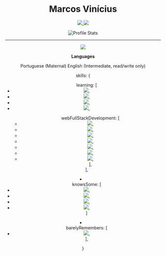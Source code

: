 <link rel="stylesheet" href="styles.css"/>


<div align="center">

# Marcos Vinícius

<a href="https://www.linkedin.com/in/marcos-vin%C3%ADcius-178351209/">
  <img src="https://img.shields.io/badge/Marcos%20Vinicius-0e76a8?style=for-the-badge&logo=Linkedin&link=https://www.linkedin.com/in/marcos-vin%C3%ADcius-178351209/"/>
</a>
<a href="mailto:marcosvnm10@gmail.com" alt="Gmail">
  <img src="https://img.shields.io/badge/marcosvnm10@gmail.com-F74141?style=for-the-badge&logoColor=white&logo=gmail&link=mailto:marcosvnm10@gmail.com"/>
</a>

![Profile Stats](https://github-readme-stats.vercel.app/api?username=Z1wolfmaster1&hide_border=true&show_icons=true&title_color=ddd&icon_color=ddd&text_color=fff&bg_color=222)

</div>

---
<div align="center">

![](https://github-readme-stats.vercel.app/api/top-langs/?username=Z1wolfmaster1&hide_border=true&show_icons=true&title_color=ddd&icon_color=ddd&text_color=fff&bg_color=222&langs_count=11&hide=html)


**Languages**

Portuguese (Maternal)
English (Intermediate, read/write only)

  <div class="skills">
    skills: {
        <ul>
          learning: [ 
          <li>
          <img src="https://img.shields.io/badge/Unreal_Engine-black?style=flat&logo=Unreal-Engine" />,
          </li>
          <li>
          <img src="https://img.shields.io/badge/Cocos_Creator_2D-55C2E1?style=flat&logoColor=000&logo=Cocos" />,
          </li>
          <li>
          <img src="https://img.shields.io/badge/C%2B%2B-00599C?style=flat&logoColor=fff&logo=C%2B%2B" />,
          </li>
          <li>
          <img src="https://img.shields.io/badge/Flutter-161f26?style=flat&logoColor=47bfff&logo=Flutter" />,
          </li>
          <ul>
            webFullStackDevelopment: [
              <li>
              <img src="https://img.shields.io/badge/TypeScript-007ACC?style=flat&logo=TypeScript&logoColor=white" />,
              </li>
              <li>
              <img src="https://img.shields.io/badge/JavaScript-968220?style=flat&logo=JavaScript&logoColor=white" />,
              </li>
              <li>
              <img src="https://img.shields.io/badge/Next.js-000?style=flat&logo=Next.js" />,
              </li>
              <li>
              <img src="https://img.shields.io/badge/React-191920?style=flat&logoColor=61DBFB&logo=React" />,
              </li>
              <li>
              <img src="https://img.shields.io/badge/HTML5-E96228?style=flat&logo=HTML5&logoColor=white" />,
              </li>
              <li>
              <img src="https://img.shields.io/badge/CSS3-2862E9?style=flat&logo=CSS3&logoColor=white" />,
              </li>
              <li>
              <img src="https://img.shields.io/badge/GraphQL-161f26?style=flat&logoColor=e2009b&logo=GraphQl" />,
              </li>
            ],
          </li>
        </ul>
      ],
      </ul>
      <li>
        <ul>
      knowsSome: [
          <li>
          <img src="https://img.shields.io/badge/MySQL-1D4A65?style=flat&logoColor=white&logo=MySQL" />,
          </li>
          <li>
          <img src="https://img.shields.io/badge/PHP-6F73A7?style=flat&logo=PHP&logoColor=white" />,
          </li>
          <li>
          <img src="https://img.shields.io/badge/Docker-2496ED?style=flat&logoColor=fff&logo=Docker" />,
          </li>
          <li>
          <img src="https://img.shields.io/badge/Java-F74141?style=flat&logo=Java" />,
          </li>
      ]
        </ul>
      </li>
      <li>
        <ul>
      barelyRemembers: [
          <li>
          <img src="https://img.shields.io/badge/C-blue?style=flat&logo=C" />,
          </li>
      ],
        </ul>
      </li>
    </ul>
    }
    </ul>
  </div>
</div>
